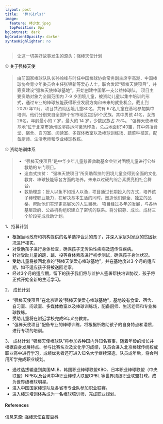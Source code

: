 ```yaml
---
layout: post
title:  "棒!Girls!"
image:
  feature: 棒少女.jpeg
  topPosition: 0px
bgContrast: dark
bgGradientOpacity: darker
syntaxHighlighter: no
---
```



> 让这一切美好故事发生的源头：强棒天使计划
<div class="img img--fullContainer img--14xLeading" style="background-image: url({{ site.baseurl_posts_img }}棒少女.jpeg);"></div>
<div class="img img--fullContainer img--14xLeading" style="background-image: url({{ site.baseurl_posts_img }}草地.jpeg);"></div>



⚾️   关于强棒天使

> 由前国家棒球队队长孙岭峰与时任中国棒球协会常务副主席李高潮、中国棒球协会青少年委员会主任张锦新等爱心人士，联合发起“强棒天使项目”，并筹资建设“强棒天使棒球基地”，开始创建中国第一支公益棒球队。
项目主要资助对象为全国范围内 7-9 岁困境儿童，被资助儿童以集中培训的形式，通过专业的棒球技能获得职业发展方向和未来的就业机会。截止到 2020 年11月，项目共资助困境儿童80名，共有 67名儿童在基地参加集中培训。他们分别来自全国9个省市地区包括6个民族。其中男孩 41名，女孩 26名。年龄最小的 7 岁，最大的 14 岁，少数民族占 75%。
“强棒天使棒球基地”位于北京市通州区漷县运河徽派印象，总占地面积140亩，其中包括食堂、宿舍、自习室、阅读室、多媒体教室以及棒球训练场、蔬菜种植区，配备厨师、生活老师和专业棒球教练。

<div class="img img--fullContainer img--14xLeading" style="background-image: url({{ site.baseurl_posts_img }}angels.png);"></div>


⚾️   资助培训体系

> * “强棒天使项目”是中华少年儿童慈善救助基金会针对困境儿童进行公益救助的专门项目。
> * 造血式扶贫： “强棒天使项目”所资助帮扶的困境儿童会得到全面的文化教育、棒球技能等各方面的培养，未来以过硬的综合素质亮相社会舞台。
> * 救助理念：授人以鱼不如授人以渔，项目通过长期投入的方式，培养孩子棒球职业能力，在解决基本生活的同时，塑造他们健全、独立的品格，帮助他们实现更高层次的人生目标。
项目经过多年的发展，与各地基层政府、公益机构组织建立了密切的联系。将分招募、成长、成材三个阶段完成救助计划。


1、招募计划
- 根据当地政府和机构提供的名单选择合适的孩子，并深入家庭对家庭的贫困状况进行核实。
- 对受助孩子进行身体检查，确保孩子无传染性疾病及遗传性疾病。
- 针对受助儿童的跑、跳、投等身体素质进行初步测试，确保孩子身体状况。
- 受助儿童将接回北京的“强棒天使爱心棒球基地”，并在基地度过3 个月的适应期，如不适应孩子将被送回老家。
- 经过3个月的适应期，留下的孩子我们将与监护人签署帮扶培训协议，孩子将正式开始全新的生活学习。

2、 成长计划
- “强棒天使项目”在北京建设“强棒天使爱心棒球基地”，基地设有食堂、宿舍、自习室、阅读室、多媒体教室以及棒球训练场，配备厨师、生活老师和专业棒球教练。
-  受助儿童将在附近学校完成9年义务教育。
- “强棒天使项目”配备专业的棒球训练，将根据所救助孩子的自身特点和潜质，进行专项的培训。

3、 成材计划
“强棒天使棒球队”将参加各种国内外知名赛事，随着年龄的增长并根据自身发展特点、参与比赛名次及文化学习成绩，队员会进入北京棒球传统校或职业高中进行学习，成绩优秀者还可进入知名大学继续深造。队员成年后，将会利用所学完成职业规划。
- 通过选拔输送到美国MLB、韩国职业棒球联盟KBO、日本职业棒球联盟（中央联盟）NPB以及台湾中华职业棒球大联盟CPBL 等世界顶级职业联盟打球，成为世界级棒球明星。
- 进入中国国家棒球队及各省市专业队参加职业联赛。
- 进入棒球培训体系成为一名棒球培训师，完成职业规划。



#### References
信息来源: [强棒天使百度百科](https://baike.baidu.com/item/%E5%BC%BA%E6%A3%92%E5%A4%A9%E4%BD%BF%E9%A1%B9%E7%9B%AE/53242363)  
